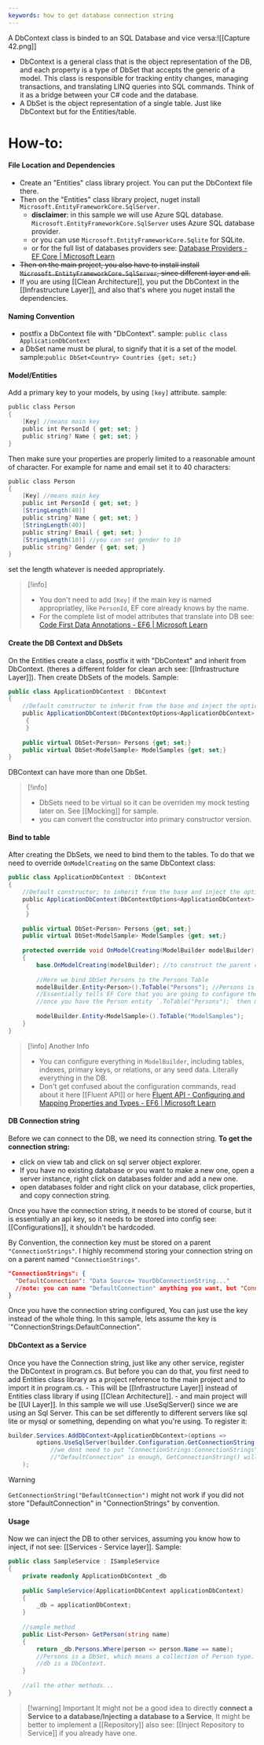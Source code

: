 ```yaml
---
keywords: how to get database connection string
---
```

A DbContext class is binded to an SQL Database and vice versa:![[Capture 42.png]]
- DbContext is a general class that is the object representation of the DB, and each property is a type of DbSet that accepts the generic of a model. This class is responsible for tracking entity changes, managing transactions, and translating LINQ queries into SQL commands. Think of it as a bridge between your C# code and the database.
- A DbSet is the object representation of a single table. Just like DbContext but for the Entities/table.
# How-to:
#### File Location and Dependencies
- Create an "Entities" class library project. You can put the DbContext file there.
- Then on the "Entities" class library project, nuget install `Microsoft.EntityFrameworkCore.SqlServer.`
	- **disclaimer**: in this sample we will use Azure SQL database. `Microsoft.EntityFrameworkCore.SqlServer` uses Azure SQL database provider.
	- or you can use `Microsoft.EntityFrameworkCore.Sqlite` for SQLite.
	- or for the full list of databases providers see: [Database Providers - EF Core | Microsoft Learn](https://learn.microsoft.com/en-us/ef/core/providers/?tabs=dotnet-core-cli)
- ~~Then on the main project, you also have to install install `Microsoft.EntityFrameworkCore.SqlServer`, since different layer and all.~~
- If you are using [[Clean Architecture]], you put the DbContext in the [[Infrastructure Layer]], and also that's where you nuget install the dependencies.
#### Naming Convention
- postfix a DbContext file with "DbContext".
	sample: `public class ApplicationDbContext`
- a DbSet name must be plural, to signify that it is a set of the model.
	sample:`public DbSet<Country> Countries {get; set;}`
#### Model/Entities
Add a primary key to your models, by using `[key]` attribute.
sample:
```c#
public class Person
{
    [Key] //means main key
    public int PersonId { get; set; }
    public string? Name { get; set; }
}
```
Then make sure your properties are properly limited to a reasonable amount of character.
For example for name and email set it to 40 characters:
```c#
public class Person
{
    [Key] //means main key
    public int PersonId { get; set; }
    [StringLength(40)]
    public string? Name { get; set; }
    [StringLength(40)]
    public string? Email { get; set; }
    [StringLength(10)] //you can set gender to 10
    public string? Gender { get; set; }
}
```
set the length whatever is needed appropriately.
>[!info]
>- You don't need to add `[Key]` if the main key is named appropriatley, like `PersonId`, EF core already knows by the name.
>- For the complete list of model attributes that translate into DB see: [Code First Data Annotations - EF6 | Microsoft Learn](https://learn.microsoft.com/en-us/ef/ef6/modeling/code-first/data-annotations)
#### Create the DB Context and DbSets
On the Entities create a class, postfix it with "DbContext" and inherit from DbContext. (theres a different folder for clean arch see: [[Infrastructure Layer]]).
Then create DbSets of the models.
Sample:
```c#
public class ApplicationDbContext : DbContext
{
	//Default constructor to inherit from the base and inject the options later
	public ApplicationDbContext(DbContextOptions<ApplicationDbContext> options) : base(options)
	 {
	 }
	 
	public virtual DbSet<Person> Persons {get; set;}
	public virtual DbSet<ModelSample> ModelSamples {get; set;}
}
```
DBContext can have more than one DbSet.
>[!info]
>- DbSets need to be virtual so it can be overriden my mock testing later on. See [[Mocking]] for sample.
>- you can convert the constructor into primary constructor version.
#### Bind to table
After creating the DbSets, we need to bind them to the tables.
To do that we need to override `OnModelCreating` on the same DbContext class:
```c#
public class ApplicationDbContext : DbContext
{
	//Default constructor; to inherit from the base and inject the options later
	public ApplicationDbContext(DbContextOptions<ApplicationDbContext> options) : base(options)
	 {
	 }
	 
	public virtual DbSet<Person> Persons {get; set;}
	public virtual DbSet<ModelSample> ModelSamples {get; set;}
	
	protected override void OnModelCreating(ModelBuilder modelBuilder)
	{
		base.OnModelCreating(modelBuilder); //to construct the parent class
		
		//Here we bind DbSet Persons to the Persons Table
		modelBuilder.Entity<Person>().ToTable("Persons"); //Persons is the name of the table.
		//Essentially tells EF Core that you are going to configure the mapping for the "Person" entity.
		//once you have the Person entity `.ToTable("Persons");` then maps Person entity to a DB Table named Persons.
		
		modelBuilder.Entity<ModelSample>().ToTable("ModelSamples");
	}
}
```
>[!info] Another Info
>- You can configure everything in `ModelBuilder`, including tables, indexes, primary keys, or relations, or any seed data. Literally everything in the DB.
>- Don't get confused about the configuration commands, read about it here [[Fluent API]] or here [Fluent API - Configuring and Mapping Properties and Types - EF6 | Microsoft Learn](https://learn.microsoft.com/en-us/ef/ef6/modeling/code-first/fluent/types-and-properties)
#### DB Connection string
Before we can connect to the DB, we need its connection string.
**To get the connection string:**
- click on view tab and click on sql server object explorer.
- If you have no existing database or you want to make a new one, open a server instance, right click on databases folder and add a new one.
- open databases folder and right click on your database, click properties, and copy connection string.

Once you have the connection string, it needs to be stored of course, but it is essentially an api key, so it needs to be stored into config see:[[Configurations]], it shouldn't be hardcoded.

By Convention, the connection key must be stored on a parent `"ConnectionStrings"`. I highly recommend storing your connection string on on a parent  named `"ConnectionStrings"`.
```json
"ConnectionStrings": {
  "DefaultConnection": "Data Source= YourDbConnectionString..."
  //note: you can name "DefaultConnection" anything you want, but "ConnectionStrings" is a convention.
}
```
Once you have the connection string configured, You can just use the key instead of the whole thing.
In this sample, lets assume the key is `"ConnectionStrings:DefaultConnection".
#### DbContext as a Service
Once you have the Connection string, just like any other service, register the DbContext in program.cs.
But before you can do that, you first need to add Entities class library as a project reference to the main project and to import it in program.cs.
	- This will be [[Infrastructure Layer]] instead of Entities class library if using [[Clean Architecture]].
	- and main project will be [[UI Layer]].
In this sample we will use .UseSqlServer() since we are using an Sql Server. This can be set differently to different servers like sql lite or mysql or something, depending on what you're using.
To register it:
```c#
builder.Services.AddDbContext<ApplicationDbContext>(options => 
        options.UseSqlServer(builder.Configuration.GetConnectionString("DefaultConnection"))
	        //we dont need to put "ConnectionStrings:ConnectionStrings" 
	        //"DefaultConnection" is enough, GetConnectionString() will automatically set inside
    );
```
>[!warning]  
>`GetConnectionString("DefaultConnection")` might not work if you did not store "DefaultConnection" in "ConnectionStrings" by convention. 
#### Usage
Now we can inject the DB to other services, assuming you know how to inject, if not see: [[Services - Service layer]].
Sample:
```c#
public class SampleService : ISampleService
{
	private readonly ApplicationDbContext _db
	
	public SampleService(ApplicationDbContext applicationDbContext)
	{
		_db = applicationDbContext;
	}
	
	//sample method
	public List<Person> GetPerson(string name)
	{
		return _db.Persons.Where(person => person.Name == name);
		//Persons is a DbSet, which means a collection of Person type.
		//db is a DbContext.
	}
	
	//all the other methods...
}
```
>[!warning] Important
>It might not be a good idea to directly **connect a Service to a database/Injecting a database to a Service**, It might be better to implement a [[Repository]]  also see: [[Inject Repository to Service]] if you already have one.
